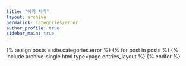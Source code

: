 ```yaml
---
title: "에러 처리"
layout: archive
permalink: categories/error
author_profile: true
sidebar_main: true
---
```



{% assign posts = site.categories.error %}
{% for post in posts %} {% include archive-single.html type=page.entries_layout %} {% endfor %}
